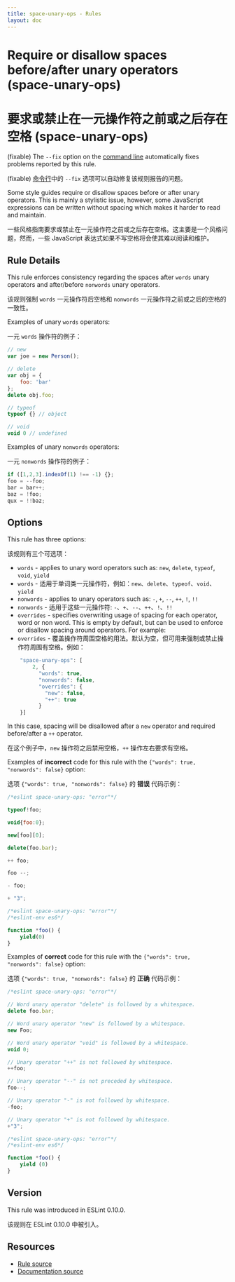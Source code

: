 ```yaml
---
title: space-unary-ops - Rules
layout: doc
---
```

<!-- Note: No pull requests accepted for this file. See README.md in the root directory for details. -->

# Require or disallow spaces before/after unary operators (space-unary-ops)

# 要求或禁止在一元操作符之前或之后存在空格 (space-unary-ops)

(fixable) The `--fix` option on the [command line](../user-guide/command-line-interface#fix) automatically fixes problems reported by this rule.

(fixable) [命令行](../user-guide/command-line-interface#fix)中的 `--fix` 选项可以自动修复该规则报告的问题。

Some style guides require or disallow spaces before or after unary operators. This is mainly a stylistic issue, however, some JavaScript expressions can be written without spacing which makes it harder to read and maintain.

一些风格指南要求或禁止在一元操作符之前或之后存在空格。这主要是一个风格问题，然而，一些 JavaScript 表达式如果不写空格将会使其难以阅读和维护。

## Rule Details

This rule enforces consistency regarding the spaces after `words` unary operators and after/before `nonwords` unary operators.

该规则强制 `words` 一元操作符后空格和 `nonwords` 一元操作符之前或之后的空格的一致性。

Examples of unary `words` operators:

一元 `words` 操作符的例子：

```js
// new
var joe = new Person();

// delete
var obj = {
    foo: 'bar'
};
delete obj.foo;

// typeof
typeof {} // object

// void
void 0 // undefined
```

Examples of unary `nonwords` operators:

一元 `nonwords` 操作符的例子：

```js
if ([1,2,3].indexOf(1) !== -1) {};
foo = --foo;
bar = bar++;
baz = !foo;
qux = !!baz;
```

## Options

This rule has three options:

该规则有三个可选项：

* `words` - applies to unary word operators such as: `new`, `delete`, `typeof`, `void`, `yield`
* `words` - 适用于单词类一元操作符，例如：`new`、`delete`、`typeof`、`void`、`yield`
* `nonwords` - applies to unary operators such as: `-`, `+`, `--`, `++`, `!`, `!!`
* `nonwords` - 适用于这些一元操作符: `-`、`+`、`--`、`++`、`!`、`!!`
* `overrides` - specifies overwriting usage of spacing for each
  operator, word or non word. This is empty by default, but can be used
  to enforce or disallow spacing around operators. For example:
* `overrides` - 覆盖操作符周围空格的用法。默认为空，但可用来强制或禁止操作符周围有空格。例如：

```js
    "space-unary-ops": [
        2, {
          "words": true,
          "nonwords": false,
          "overrides": {
            "new": false,
            "++": true
          }
    }]
```

In this case, spacing will be disallowed after a `new` operator and required before/after a `++` operator.

在这个例子中，`new` 操作符之后禁用空格，`++` 操作左右要求有空格。

Examples of **incorrect** code for this rule with the `{"words": true, "nonwords": false}` option:

选项 `{"words": true, "nonwords": false}` 的 **错误** 代码示例：

```js
/*eslint space-unary-ops: "error"*/

typeof!foo;

void{foo:0};

new[foo][0];

delete(foo.bar);

++ foo;

foo --;

- foo;

+ "3";
```

```js
/*eslint space-unary-ops: "error"*/
/*eslint-env es6*/

function *foo() {
    yield(0)
}
```

Examples of **correct** code for this rule with the `{"words": true, "nonwords": false}` option:

选项 `{"words": true, "nonwords": false}` 的 **正确** 代码示例：

```js
/*eslint space-unary-ops: "error"*/

// Word unary operator "delete" is followed by a whitespace.
delete foo.bar;

// Word unary operator "new" is followed by a whitespace.
new Foo;

// Word unary operator "void" is followed by a whitespace.
void 0;

// Unary operator "++" is not followed by whitespace.
++foo;

// Unary operator "--" is not preceded by whitespace.
foo--;

// Unary operator "-" is not followed by whitespace.
-foo;

// Unary operator "+" is not followed by whitespace.
+"3";
```

```js
/*eslint space-unary-ops: "error"*/
/*eslint-env es6*/

function *foo() {
    yield (0)
}
```

## Version

This rule was introduced in ESLint 0.10.0.

该规则在 ESLint 0.10.0 中被引入。

## Resources

* [Rule source](https://github.com/eslint/eslint/tree/master/lib/rules/space-unary-ops.js)
* [Documentation source](https://github.com/eslint/eslint/tree/master/docs/rules/space-unary-ops.md)
